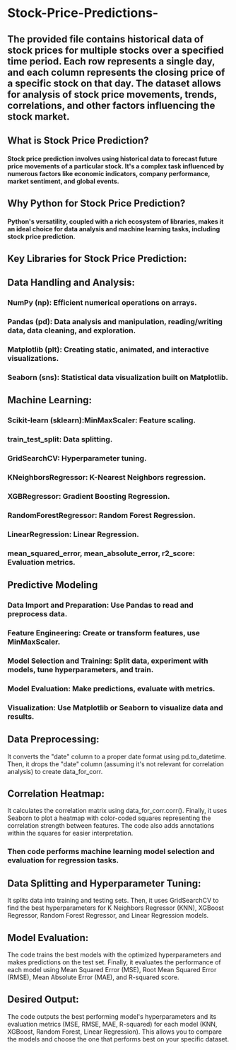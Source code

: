 # Stock-Price-Predictions-
## The provided file contains historical data of stock prices for multiple stocks over a specified time period. Each row represents a single day, and each column represents the closing price of a specific stock on that day. The dataset allows for analysis of stock price movements, trends, correlations, and other factors influencing the stock market.
## What is Stock Price Prediction?
#### Stock price prediction involves using historical data to forecast future price movements of a particular stock. It's a complex task influenced by numerous factors like economic indicators, company performance, market sentiment, and global events.

## Why Python for Stock Price Prediction?
 #### Python's versatility, coupled with a rich ecosystem of libraries, makes it an ideal choice for data analysis and machine learning tasks, including stock price prediction.

## Key Libraries for Stock Price Prediction:
## Data Handling and Analysis:

### NumPy (np): Efficient numerical operations on arrays.
### Pandas (pd): Data analysis and manipulation, reading/writing data, data cleaning, and exploration.
### Matplotlib (plt): Creating static, animated, and interactive visualizations.
### Seaborn (sns): Statistical data visualization built on Matplotlib.

## Machine Learning:

### Scikit-learn (sklearn):MinMaxScaler: Feature scaling.
### train_test_split: Data splitting.
### GridSearchCV: Hyperparameter tuning.
### KNeighborsRegressor: K-Nearest Neighbors regression.
### XGBRegressor: Gradient Boosting Regression.
### RandomForestRegressor: Random Forest Regression.
### LinearRegression: Linear Regression.
### mean_squared_error, mean_absolute_error, r2_score: Evaluation metrics.

## Predictive Modeling
### Data Import and Preparation: Use Pandas to read and preprocess data.
### Feature Engineering: Create or transform features, use MinMaxScaler.
### Model Selection and Training: Split data, experiment with models, tune hyperparameters, and train.
### Model Evaluation: Make predictions, evaluate with metrics.
### Visualization: Use Matplotlib or Seaborn to visualize data and results.

## Data Preprocessing:

It converts the "date" column to a proper date format using pd.to_datetime.
Then, it drops the "date" column (assuming it's not relevant for correlation analysis) to create data_for_corr.

## Correlation Heatmap:

It calculates the correlation matrix using data_for_corr.corr().
Finally, it uses Seaborn to plot a heatmap with color-coded squares representing the correlation strength between features. The code also adds annotations within the squares for easier interpretation. 

### Then code performs machine learning model selection and evaluation for regression tasks.

## Data Splitting and Hyperparameter Tuning:

It splits data into training and testing sets.
Then, it uses GridSearchCV to find the best hyperparameters for K Neighbors Regressor (KNN), XGBoost Regressor, Random Forest Regressor, and Linear Regression models.

## Model Evaluation:

The code trains the best models with the optimized hyperparameters and makes predictions on the test set.
Finally, it evaluates the performance of each model using Mean Squared Error (MSE), Root Mean Squared Error (RMSE), Mean Absolute Error (MAE), and R-squared score.

## Desired Output:
The code outputs the best performing model's hyperparameters and its evaluation metrics (MSE, RMSE, MAE, R-squared) for each model (KNN, XGBoost, Random Forest, Linear Regression). This allows you to compare the models and choose the one that performs best on your specific dataset.
